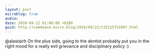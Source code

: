 ```yaml
---
layout: post
microblog: true
audio: 
date: 2010-09-22 01:00:00 +0100
guid: http://samdeane.micro.blog/2010/09/22/t25215752897.html
---
```

@alastairh On the plus side, going to the dentist probably put you in the right mood for a really evil grievance and disciplinary policy :)
